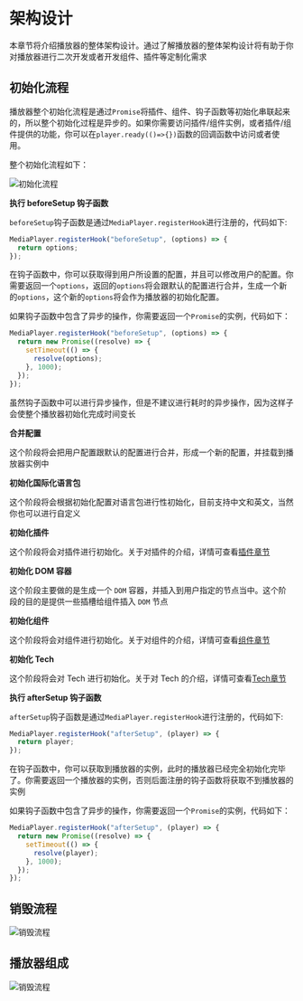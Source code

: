 # 架构设计

本章节将介绍播放器的整体架构设计。通过了解播放器的整体架构设计将有助于你对播放器进行二次开发或者开发组件、插件等定制化需求

## 初始化流程

播放器整个初始化流程是通过`Promise`将插件、组件、钩子函数等初始化串联起来的，所以整个初始化过程是异步的。如果你需要访问插件/组件实例，或者插件/组件提供的功能，你可以在`player.ready(()=>{})`函数的回调函数中访问或者使用。

整个初始化流程如下：

![初始化流程](/images/init.png)

**执行 beforeSetup 钩子函数**

`beforeSetup`钩子函数是通过`MediaPlayer.registerHook`进行注册的，代码如下:

```javascript
MediaPlayer.registerHook("beforeSetup", (options) => {
  return options;
});
```

在钩子函数中，你可以获取得到用户所设置的配置，并且可以修改用户的配置。你需要返回一个`options`，返回的`options`将会跟默认的配置进行合并，生成一个新的`options`，这个新的`options`将会作为播放器的初始化配置。

如果钩子函数中包含了异步的操作，你需要返回一个`Promise`的实例，代码如下：

```javascript
MediaPlayer.registerHook("beforeSetup", (options) => {
  return new Promise((resolve) => {
    setTimeout(() => {
      resolve(options);
    }, 1000);
  });
});
```

虽然钩子函数中可以进行异步操作，但是不建议进行耗时的异步操作，因为这样子会使整个播放器初始化完成时间变长

**合并配置**

这个阶段将会把用户配置跟默认的配置进行合并，形成一个新的配置，并挂载到播放器实例中

**初始化国际化语言包**

这个阶段将会根据初始化配置对语言包进行性初始化，目前支持中文和英文，当然你也可以进行自定义

**初始化插件**

这个阶段将会对插件进行初始化。关于对插件的介绍，详情可查看[插件章节](/plugins/guide/)

**初始化 DOM 容器**

这个阶段主要做的是生成一个 `DOM` 容器，并插入到用户指定的节点当中。这个阶段的目的是提供一些插槽给组件插入 `DOM` 节点

**初始化组件**

这个阶段将会对组件进行初始化。关于对组件的介绍，详情可查看[组件章节](/components/guide/)

**初始化 Tech**

这个阶段将会对 Tech 进行初始化。关于对 Tech 的介绍，详情可查看[Tech章节](/techs/guide/)

**执行 afterSetup 钩子函数**

`afterSetup`钩子函数是通过`MediaPlayer.registerHook`进行注册的，代码如下:

```javascript
MediaPlayer.registerHook("afterSetup", (player) => {
  return player;
});
```

在钩子函数中，你可以获取到播放器的实例，此时的播放器已经完全初始化完毕了。你需要返回一个播放器的实例，否则后面注册的钩子函数将获取不到播放器的实例

如果钩子函数中包含了异步的操作，你需要返回一个`Promise`的实例，代码如下：

```javascript
MediaPlayer.registerHook("afterSetup", (player) => {
  return new Promise((resolve) => {
    setTimeout(() => {
      resolve(player);
    }, 1000);
  });
});
```

## 销毁流程

![销毁流程](/images/destroy.png)

## 播放器组成

![销毁流程](/images/framework.png)
